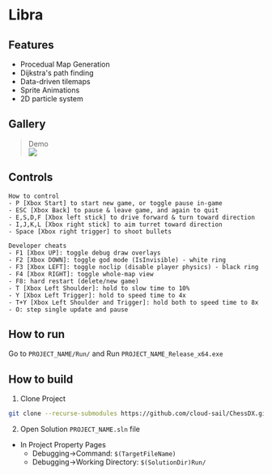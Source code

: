 # Libra

## Features
- Procedual Map Generation
- Dijkstra's path finding
- Data-driven tilemaps
- Sprite Animations
- 2D particle system

## Gallery
> Demo  
> ![](Docs/Libra.gif)

## Controls
```
How to control
- P [Xbox Start] to start new game, or toggle pause in-game
- ESC [Xbox Back] to pause & leave game, and again to quit
- E,S,D,F [Xbox left stick] to drive forward & turn toward direction
- I,J,K,L [Xbox right stick] to aim turret toward direction
- Space [Xbox right trigger] to shoot bullets

Developer cheats
- F1 [Xbox UP]: toggle debug draw overlays
- F2 [Xbox DOWN]: toggle god mode (IsInvisible) - white ring
- F3 [Xbox LEFT]: toggle noclip (disable player physics) - black ring
- F4 [Xbox RIGHT]: toggle whole-map view
- F8: hard restart (delete/new game)
- T [Xbox Left Shoulder]: hold to slow time to 10%
- Y [Xbox Left Trigger]: hold to speed time to 4x
- T+Y [Xbox Left Shoulder and Trigger]: hold both to speed time to 8x
- O: step single update and pause
```

## How to run
Go to `PROJECT_NAME/Run/` and Run `PROJECT_NAME_Release_x64.exe`

## How to build
1. Clone Project
```bash
git clone --recurse-submodules https://github.com/cloud-sail/ChessDX.git
```
2. Open Solution `PROJECT_NAME.sln` file
- In Project Property Pages
  - Debugging->Command: `$(TargetFileName)`
  - Debugging->Working Directory: `$(SolutionDir)Run/`
